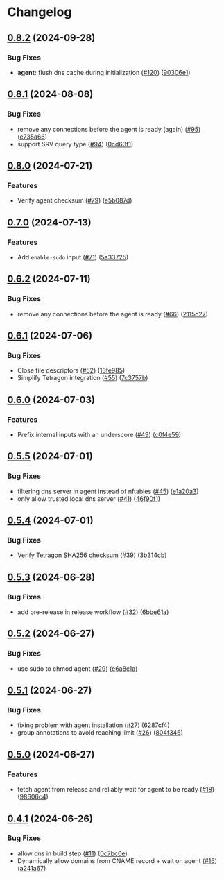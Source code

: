 # Changelog

## [0.8.2](https://github.com/bullfrogsec/bullfrog/compare/v0.8.1...v0.8.2) (2024-09-28)


### Bug Fixes

* **agent:** flush dns cache during initialization ([#120](https://github.com/bullfrogsec/bullfrog/issues/120)) ([90306e1](https://github.com/bullfrogsec/bullfrog/commit/90306e1384b0b1a3ef6dd941349385ae3be49f9a))

## [0.8.1](https://github.com/bullfrogsec/bullfrog/compare/v0.8.0...v0.8.1) (2024-08-08)


### Bug Fixes

* remove any connections before the agent is ready (again) ([#95](https://github.com/bullfrogsec/bullfrog/issues/95)) ([e735a66](https://github.com/bullfrogsec/bullfrog/commit/e735a662e59d14e2f5ee855e49459d6feb2bc465))
* support SRV query type ([#94](https://github.com/bullfrogsec/bullfrog/issues/94)) ([0cd63f1](https://github.com/bullfrogsec/bullfrog/commit/0cd63f1915fa53d83dcba46f7037c7e35ad77b7b))

## [0.8.0](https://github.com/bullfrogsec/bullfrog/compare/v0.7.0...v0.8.0) (2024-07-21)


### Features

* Verify agent checksum ([#79](https://github.com/bullfrogsec/bullfrog/issues/79)) ([e5b087d](https://github.com/bullfrogsec/bullfrog/commit/e5b087dbb65dc18b4f9960f83a8da69f79253fe5))

## [0.7.0](https://github.com/bullfrogsec/bullfrog/compare/v0.6.2...v0.7.0) (2024-07-13)


### Features

* Add `enable-sudo` input ([#71](https://github.com/bullfrogsec/bullfrog/issues/71)) ([5a33725](https://github.com/bullfrogsec/bullfrog/commit/5a3372537f0c8c521cb794a1e08da54b57ec27cc))

## [0.6.2](https://github.com/bullfrogsec/bullfrog/compare/v0.6.1...v0.6.2) (2024-07-11)


### Bug Fixes

* remove any connections before the agent is ready ([#66](https://github.com/bullfrogsec/bullfrog/issues/66)) ([2115c27](https://github.com/bullfrogsec/bullfrog/commit/2115c2767410077d4c578523f63ce697f7298217))

## [0.6.1](https://github.com/bullfrogsec/bullfrog/compare/v0.6.0...v0.6.1) (2024-07-06)


### Bug Fixes

* Close file descriptors ([#52](https://github.com/bullfrogsec/bullfrog/issues/52)) ([13fe985](https://github.com/bullfrogsec/bullfrog/commit/13fe98528ceb3c2eff19a4983d89bc3e61131a82))
* Simplify Tetragon integration ([#55](https://github.com/bullfrogsec/bullfrog/issues/55)) ([7c3757b](https://github.com/bullfrogsec/bullfrog/commit/7c3757b03e3f98d577adddd7b6b9f2f5b018c73b))

## [0.6.0](https://github.com/bullfrogsec/bullfrog/compare/v0.5.5...v0.6.0) (2024-07-03)


### Features

* Prefix internal inputs with an underscore ([#49](https://github.com/bullfrogsec/bullfrog/issues/49)) ([c0f4e59](https://github.com/bullfrogsec/bullfrog/commit/c0f4e59dcab9ac92154f5e4c9a097fb1553af557))

## [0.5.5](https://github.com/bullfrogsec/bullfrog/compare/v0.5.4...v0.5.5) (2024-07-01)


### Bug Fixes

* filtering dns server in agent instead of nftables ([#45](https://github.com/bullfrogsec/bullfrog/issues/45)) ([e1a20a3](https://github.com/bullfrogsec/bullfrog/commit/e1a20a3e2a0c0641dff8ae34f92fb2e8acb722e9))
* only allow trusted local dns server ([#41](https://github.com/bullfrogsec/bullfrog/issues/41)) ([46f90f1](https://github.com/bullfrogsec/bullfrog/commit/46f90f18b7ee65240e346a60f0d0323002ab09aa))

## [0.5.4](https://github.com/bullfrogsec/bullfrog/compare/v0.5.3...v0.5.4) (2024-07-01)


### Bug Fixes

* Verify Tetragon SHA256 checksum ([#39](https://github.com/bullfrogsec/bullfrog/issues/39)) ([3b314cb](https://github.com/bullfrogsec/bullfrog/commit/3b314cb4acd3ada8f2d6fc9fbf2e64100509d3ec))

## [0.5.3](https://github.com/bullfrogsec/bullfrog/compare/v0.5.2...v0.5.3) (2024-06-28)


### Bug Fixes

* add pre-release in release workflow ([#32](https://github.com/bullfrogsec/bullfrog/issues/32)) ([6bbe61a](https://github.com/bullfrogsec/bullfrog/commit/6bbe61a073fb0eb168fd79ce5575e3b86f76bd5e))

## [0.5.2](https://github.com/bullfrogsec/bullfrog/compare/v0.5.1...v0.5.2) (2024-06-27)


### Bug Fixes

* use sudo to chmod agent ([#29](https://github.com/bullfrogsec/bullfrog/issues/29)) ([e6a8c1a](https://github.com/bullfrogsec/bullfrog/commit/e6a8c1a2ef6fe5b233781995e6e46c680e3dcc13))

## [0.5.1](https://github.com/bullfrogsec/bullfrog/compare/v0.5.0...v0.5.1) (2024-06-27)


### Bug Fixes

* fixing problem with agent installation ([#27](https://github.com/bullfrogsec/bullfrog/issues/27)) ([6287cf4](https://github.com/bullfrogsec/bullfrog/commit/6287cf455f993c8b4a1874eaf82520d7643b2f75))
* group annotations to avoid reaching limit ([#26](https://github.com/bullfrogsec/bullfrog/issues/26)) ([804f346](https://github.com/bullfrogsec/bullfrog/commit/804f346cfeebd7d234bbee61b2784501e164d00a))

## [0.5.0](https://github.com/bullfrogsec/bullfrog/compare/v0.4.1...v0.5.0) (2024-06-27)


### Features

* fetch agent from release and reliably wait for agent to be ready ([#18](https://github.com/bullfrogsec/bullfrog/issues/18)) ([98606c4](https://github.com/bullfrogsec/bullfrog/commit/98606c47408f749b09a1c2c65f9d46dbd4aa7a08))

## [0.4.1](https://github.com/bullfrogsec/bullfrog/compare/v0.4.0...v0.4.1) (2024-06-26)


### Bug Fixes

* allow dns in build step ([#11](https://github.com/bullfrogsec/bullfrog/issues/11)) ([0c7bc0e](https://github.com/bullfrogsec/bullfrog/commit/0c7bc0e45814594f0e965b03008816d3adfafde9))
* Dynamically allow domains from CNAME record + wait on agent ([#16](https://github.com/bullfrogsec/bullfrog/issues/16)) ([a241a67](https://github.com/bullfrogsec/bullfrog/commit/a241a6749ad41a69ddde1b16d80027509d1c9fce))
